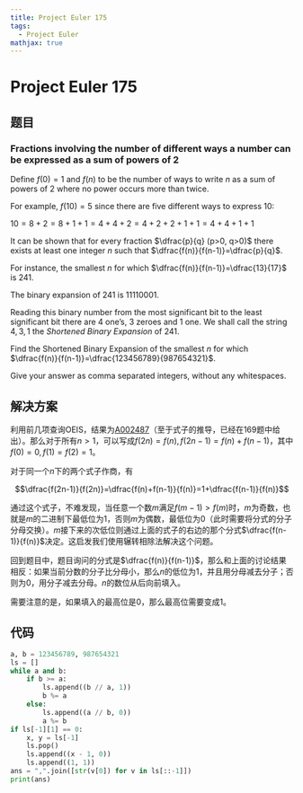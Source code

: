 ```yaml
---
title: Project Euler 175
tags:
  - Project Euler
mathjax: true
---
```

<escape><!-- more --></escape>
    


# Project Euler 175
## 题目
### Fractions involving the number of different ways a number can be expressed as a sum of powers of 2

Define $f(0)=1$ and $f(n)$ to be the number of ways to write $n$ as a sum of powers of $2$ where no power occurs more than twice. 

For example, $f(10)=5$ since there are five different ways to express $10$:

$10 = 8+2 = 8+1+1 = 4+4+2 = 4+2+2+1+1 = 4+4+1+1$

It can be shown that for every fraction $\dfrac{p}{q} (p>0, q>0)$ there exists at least one integer $n$ such that $\dfrac{f(n)}{f(n-1)}=\dfrac{p}{q}$.

For instance, the smallest $n$ for which $\dfrac{f(n)}{f(n-1)}=\dfrac{13}{17}$ is $241$.

The binary expansion of $241$ is $11110001$.

Reading this binary number from the most significant bit to the least significant bit there are $4$ one’s, $3$ zeroes and $1$ one. We shall call the string $4,3,1$ the *Shortened Binary Expansion* of $241$.

Find the Shortened Binary Expansion of the smallest $n$ for which $\dfrac{f(n)}{f(n-1)}=\dfrac{123456789}{987654321}$.

Give your answer as comma separated integers, without any whitespaces.


## 解决方案

利用前几项查询OEIS，结果为[A002487](https://oeis.org/A002487)（至于式子的推导，已经在169题中给出）。那么对于所有$n>1$，可以写成$f(2n)=f(n),f(2n-1)=f(n)+f(n-1)$，其中$f(0)=0,f(1)=f(2)=1$。

对于同一个$n$下的两个式子作商，有

$$\dfrac{f(2n-1)}{f(2n)}=\dfrac{f(n)+f(n-1)}{f(n)}=1+\dfrac{f(n-1)}{f(n)}$$

通过这个式子，不难发现，当任意一个数$m$满足$f(m-1)>f(m)$时，$m$为奇数，也就是$m$的二进制下最低位为$1$，否则$m$为偶数，最低位为$0$（此时需要将分式的分子分母交换）。$m$接下来的次低位则通过上面的式子的右边的那个分式$\dfrac{f(n-1)}{f(n)}$决定。这启发我们使用辗转相除法解决这个问题。

回到题目中，题目询问的分式是$\dfrac{f(n)}{f(n-1)}$，那么和上面的讨论结果相反：如果当前分数的分子比分母小，那么$n$的低位为$1$，并且用分母减去分子；否则为$0$，用分子减去分母。$n$的数位从后向前填入。

需要注意的是，如果填入的最高位是$0$，那么最高位需要变成$1$。

## 代码

```py
a, b = 123456789, 987654321
ls = []
while a and b:
    if b >= a:
        ls.append((b // a, 1))
        b %= a
    else:
        ls.append((a // b, 0))
        a %= b
if ls[-1][1] == 0:
    x, y = ls[-1]
    ls.pop()
    ls.append((x - 1, 0))
    ls.append((1, 1))
ans = ",".join([str(v[0]) for v in ls[::-1]])
print(ans)

```